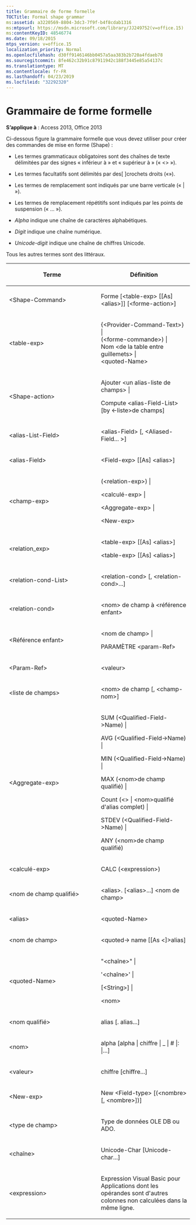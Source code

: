 ```yaml
---
title: Grammaire de forme formelle
TOCTitle: Formal shape grammar
ms:assetid: a3220569-8804-3dc3-7f9f-b4f8cdab1316
ms:mtpsurl: https://msdn.microsoft.com/library/JJ249752(v=office.15)
ms:contentKeyID: 48546774
ms.date: 09/18/2015
mtps_version: v=office.15
localization_priority: Normal
ms.openlocfilehash: d30ff9146146bb0457a5aa383b2b720a4fdaeb78
ms.sourcegitcommit: 8fe462c32b91c87911942c188f3445e85a54137c
ms.translationtype: MT
ms.contentlocale: fr-FR
ms.lasthandoff: 04/23/2019
ms.locfileid: "32292320"
---
```

# <a name="formal-shape-grammar"></a>Grammaire de forme formelle

**S’applique à** : Access 2013, Office 2013

Ci-dessous figure la grammaire formelle que vous devez utiliser pour créer des commandes de mise en forme (Shape) :

  - Les termes grammaticaux obligatoires sont des chaînes de texte délimitées par des signes « inférieur à » et « supérieur à » (« \<\> »).

  - Les termes facultatifs sont délimités par des\[ \]crochets droits («»).

  - Les termes de remplacement sont indiqués par une barre verticale (« | »).

  - Les termes de remplacement répétitifs sont indiqués par les points de suspension (« ... »).

  - *Alpha* indique une chaîne de caractères alphabétiques.

  - *Digit* indique une chaîne numérique.

  - *Unicode-digit* indique une chaîne de chiffres Unicode.

Tous les autres termes sont des littéraux.

<table>
<colgroup>
<col style="width: 50%" />
<col style="width: 50%" />
</colgroup>
<thead>
<tr class="header">
<th><p>Terme</p></th>
<th><p>Définition</p></th>
</tr>
</thead>
<tbody>
<tr class="odd">
<td><p>&lt;Shape-Command&gt;</p></td>
<td><p>Forme [&lt;table-exp&gt; [[As] &lt;alias&gt;]] [&lt;forme-action&gt;]</p></td>
</tr>
<tr class="even">
<td><p>&lt;table-exp&gt;</p></td>
<td><p>{&lt;Provider-Command-Text&gt;} |<br />
(&lt;forme-commande&gt;) |<br />
Nom &lt;de la table entre guillemets&gt; |<br />
&lt;quoted-Name&gt;</p></td>
</tr>
<tr class="odd">
<td><p>&lt;Shape-action&gt;</p></td>
<td><p>Ajouter &lt;un alias-liste de champs&gt; |</p>
<p>Compute &lt;alias-Field-List&gt; [by &lt;-liste&gt;de champs]</p></td>
</tr>
<tr class="even">
<td><p>&lt;alias-List-Field&gt;</p></td>
<td><p>&lt;alias-Field&gt; [, &lt;Aliased-Field... &gt;]</p></td>
</tr>
<tr class="odd">
<td><p>&lt;alias-Field&gt;</p></td>
<td><p>&lt;Field-exp&gt; [[As] &lt;alias&gt;]</p></td>
</tr>
<tr class="even">
<td><p>&lt;champ-exp&gt;</p></td>
<td><p>(&lt;relation-exp&gt;) |</p>
<p>&lt;calculé-exp&gt; |</p>
<p>&lt;Aggregate-exp&gt; |</p>
<p>&lt;New-exp&gt;</p></td>
</tr>
<tr class="odd">
<td><p>&lt;relation_exp&gt;</p></td>
<td><p>&lt;table-exp&gt; [[As] &lt;alias&gt;]</p>
<p>&lt;table-exp&gt; [[As] &lt;alias&gt;]</p></td>
</tr>
<tr class="even">
<td><p>&lt;relation-cond-List&gt;</p></td>
<td><p>&lt;relation-cond&gt; [, &lt;relation-cond&gt;...]</p></td>
</tr>
<tr class="odd">
<td><p>&lt;relation-cond&gt;</p></td>
<td><p>&lt;nom&gt; de champ à &lt;référence enfant&gt;</p></td>
</tr>
<tr class="even">
<td><p>&lt;Référence enfant&gt;</p></td>
<td><p>&lt;nom de champ&gt; |</p>
<p>PARAMÈTRE &lt;param-Ref&gt;</p></td>
</tr>
<tr class="odd">
<td><p>&lt;Param-Ref&gt;</p></td>
<td><p>&lt;valeur&gt;</p></td>
</tr>
<tr class="even">
<td><p>&lt;liste de champs&gt;</p></td>
<td><p>&lt;nom&gt; de champ [, &lt;champ-nom&gt;]</p></td>
</tr>
<tr class="odd">
<td><p>&lt;Aggregate-exp&gt;</p></td>
<td><p>SUM (&lt;Qualified-Field-&gt;Name) |</p>
<p>AVG (&lt;Qualified-Field-&gt;Name) |</p>
<p>MIN (&lt;Qualified-Field-&gt;Name) |</p>
<p>MAX (&lt;nom&gt;de champ qualifié) |</p>
<p>Count (&lt;&gt; | &lt;nom&gt;qualifié d'alias complet) |</p>
<p>STDEV (&lt;Qualified-Field-&gt;Name) |</p>
<p>ANY (&lt;nom&gt;de champ qualifié)</p></td>
</tr>
<tr class="even">
<td><p>&lt;calculé-exp&gt;</p></td>
<td><p>CALC (&lt;expression&gt;)</p></td>
</tr>
<tr class="odd">
<td><p>&lt;nom de champ qualifié&gt;</p></td>
<td><p>&lt;alias&gt;. [&lt;alias&gt;...] &lt;nom de champ&gt;</p></td>
</tr>
<tr class="even">
<td><p>&lt;alias&gt;</p></td>
<td><p>&lt;quoted-Name&gt;</p></td>
</tr>
<tr class="odd">
<td><p>&lt;nom de champ&gt;</p></td>
<td><p>&lt;quoted-&gt; name [[As &lt;]&gt;alias]</p></td>
</tr>
<tr class="even">
<td><p>&lt;quoted-Name&gt;</p></td>
<td><p>&quot;&lt;chaîne&gt;&quot; |</p>
<p>'&lt;chaîne&gt;' |</p>
<p>[&lt;String&gt;] |</p>
<p>&lt;nom&gt;</p></td>
</tr>
<tr class="odd">
<td><p>&lt;nom qualifié&gt;</p></td>
<td><p>alias [. alias...]</p></td>
</tr>
<tr class="even">
<td><p>&lt;nom&gt;</p></td>
<td><p>alpha [alpha | chiffre | _ | # |: |...]</p></td>
</tr>
<tr class="odd">
<td><p>&lt;valeur&gt;</p></td>
<td><p>chiffre [chiffre...]</p></td>
</tr>
<tr class="even">
<td><p>&lt;New-exp&gt;</p></td>
<td><p>New &lt;Field-type&gt; [(&lt;nombre&gt; [, &lt;nombre&gt;])]</p></td>
</tr>
<tr class="odd">
<td><p>&lt;type de champ&gt;</p></td>
<td><p>Type de données OLE DB ou ADO.</p></td>
</tr>
<tr class="even">
<td><p>&lt;chaîne&gt;</p></td>
<td><p>Unicode-Char [Unicode-char...]</p></td>
</tr>
<tr class="odd">
<td><p>&lt;expression&gt;</p></td>
<td><p>Expression Visual Basic pour Applications dont les opérandes sont d'autres colonnes non calculées dans la même ligne.</p></td>
</tr>
</tbody>
</table>

